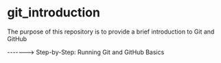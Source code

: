 # git_introduction
The purpose of this repository is to provide a brief introduction to Git and GitHub

-------> Step-by-Step: Running Git and GitHub Basics
